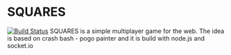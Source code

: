 SQUARES
==============
[![Build Status](https://travis-ci.org/bitsmag/squares.svg?branch=master)](https://travis-ci.org/bitsmag/squares)
SQUARES is a simple multiplayer game for the web. The idea is based on crash bash - pogo painter and it is build with node.js and socket.io 
